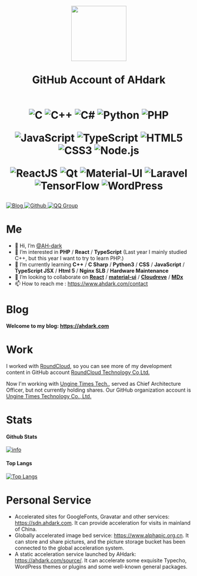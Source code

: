 <h1 align="center">
  <br>
  <a href="https://ahdark.com/" alt="logo" ><img src="https://cdn.jsdelivr.net/gh/AH-dark/AH-dark/Logo_AHdark-200-1000x1000px.png" width="150" /></a>
  <br><br>
  GitHub Account of AHdark
  <br><br>
  
  ![C](https://img.shields.io/badge/C-blue?style=for-the-badge&logoColor=FFFFFF&logo=c&color=black)
  ![C++](https://img.shields.io/badge/C++-blue?style=for-the-badge&logoColor=FFFFFF&logo=cplusplus&color=00599C)
  ![C#](https://img.shields.io/badge/C%23-blue?style=for-the-badge&logoColor=FFFFFF&logo=csharp&color=239120)
  ![Python](https://img.shields.io/badge/Python-blue?style=for-the-badge&logoColor=FFFFFF&logo=python&color=3776AB)
  ![PHP](https://img.shields.io/badge/PHP-blue?style=for-the-badge&logoColor=FFFFFF&logo=php&color=777BB4)
  
  ![JavaScript](https://img.shields.io/badge/JavaScript-blue?style=for-the-badge&logoColor=FFFFFF&logo=javascript&color=F7DF1E)
  ![TypeScript](https://img.shields.io/badge/TypeScript-blue?style=for-the-badge&logoColor=FFFFFF&logo=typescript&color=3178C6)
  ![HTML5](https://img.shields.io/badge/HTML5-blue?style=for-the-badge&logoColor=FFFFFF&logo=html5&color=E34F26)
  ![CSS3](https://img.shields.io/badge/CSS3-blue?style=for-the-badge&logoColor=FFFFFF&logo=css3&color=1572B6)
  ![Node.js](https://img.shields.io/badge/Node-blue?style=for-the-badge&logoColor=FFFFFF&logo=nodedotjs&color=339933)
  
  
  ![ReactJS](https://img.shields.io/badge/React.js-blue?style=for-the-badge&logoColor=FFFFFF&logo=react&color=61DAFB)
  ![Qt](https://img.shields.io/badge/Qt-blue?style=for-the-badge&logoColor=FFFFFF&logo=qt&color=41CD52)
  ![Material-UI](https://img.shields.io/badge/MaterialUI-blue?style=for-the-badge&logoColor=FFFFFF&logo=materialui&color=0081CB)
  ![Laravel](https://img.shields.io/badge/Laravel-blue?style=for-the-badge&logoColor=FFFFFF&logo=laravel&color=FF2D20)
  ![TensorFlow](https://img.shields.io/badge/TensorFlow-blue?style=for-the-badge&logoColor=FFFFFF&logo=tensorflow&color=FF6F00)
  ![WordPress](https://img.shields.io/badge/WordPress-blue?style=for-the-badge&logoColor=FFFFFF&logo=wordpress&color=21759B)
  
</h1>

<p>
  <a href="https://ahdark.com" target="_blank">
    <img alt="Blog" src="https://img.shields.io/badge/Blog-%231D7EA7.svg?&style=for-the-badge&logo=wordpress&logoColor=white" />
  </a> 
  <a href="https://github.com/AH-dark" target="_blank">
    <img alt="Github" src="https://img.shields.io/badge/GitHub-%2312100E.svg?&style=for-the-badge&logo=Github&logoColor=white" />
  </a> 
  <a href="https://qm.qq.com/cgi-bin/qm/qr?k=cgTCwZMYnfwjcLTUx9DOn_pxiasVseTJ&jump_from=webapi" target="_blank">
    <img alt="QQ Group" src="https://img.shields.io/badge/QQ Group-%23EB1923.svg?&style=for-the-badge&logo=Tencent%20QQ&logoColor=FFFFFF" />
  </a> 
</p>

# Me

- 👋 Hi, I’m [@AH-dark](https://github.com/AH-dark)
- 👀 I’m interested in **PHP** / **React** / **TypeScript** (Last year I mainly studied C++, but this year I want to try to learn PHP.)
- 🌱 I’m currently learning **C++** / **C Sharp** / **Python3** / **CSS** / **JavaScript** / **TypeScript JSX** / **Html 5** / **Nginx SLB** / **Hardware Maintenance**
- 💞️ I’m looking to collaborate on [**React**](https://github.com/facebook/react) / [**material-ui**](https://github.com/mui-org/material-ui) / [**Cloudreve**](https://github.com/cloudreve/Cloudreve) / [**MDx**](https://github.com/yrccondor/mdx)
- 📫 How to reach me : <https://www.ahdark.com/contact>

# Blog

**Welcome to my blog: <https://ahdark.com>**

# Work

I worked with [RoundCloud](https://www.roundcloud.cn), so you can see more of my development content in GitHub account [RoundCloud Technology Co,Ltd.](https://github.com/Roundcloud-CN)

Now I'm working with [Ungine Times Tech.](https://www.ungine.cn), served as Chief Architecture Officer, but not currently holding shares. Our GitHub organization account is [Ungine Times Technology Co., Ltd.](https://github.com/Ungine-Tech)

# Stats

#### Github Stats
[![info](https://github-readme-stats.vercel.app/api?username=ah-dark&count_private=true&show_icons=true&line_height=20)](https://github.com/anuraghazra/github-readme-stats)

#### Top Langs
[![Top Langs](https://github-readme-stats.vercel.app/api/top-langs/?username=ah-dark&layout=compact&langs_count=6&card_width=445)](https://github.com/anuraghazra/github-readme-stats)

# Personal Service

- Accelerated sites for GoogleFonts, Gravatar and other services: <https://sdn.ahdark.com>. It can provide acceleration for visits in mainland of China.
- Globally accelerated image bed service: <https://www.alphapic.org.cn>. It can store and share pictures, and the picture storage bucket has been connected to the global acceleration system.
- A static acceleration service launched by AHdark: <https://ahdark.com/source/>. It can accelerate some exquisite Typecho, WordPress themes or plugins and some well-known general packages.
